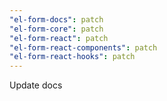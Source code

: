 ```yaml
---
"el-form-docs": patch
"el-form-core": patch
"el-form-react": patch
"el-form-react-components": patch
"el-form-react-hooks": patch
---
```


Update docs
